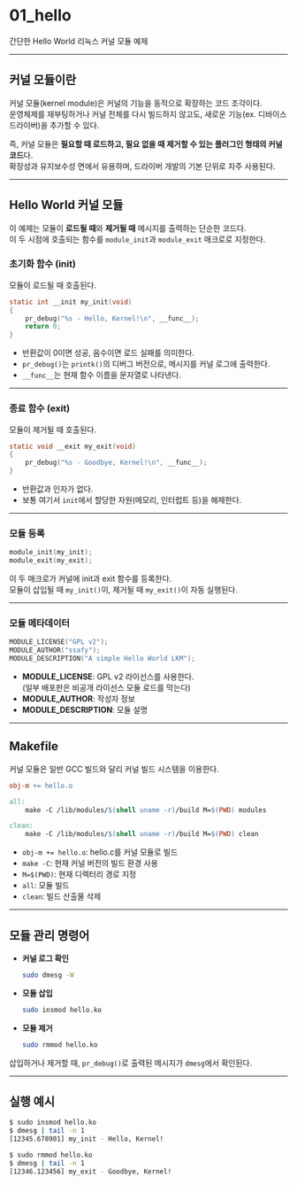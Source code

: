# 01_hello

간단한 Hello World 리눅스 커널 모듈 예제

---

## 커널 모듈이란

커널 모듈(kernel module)은 커널의 기능을 동적으로 확장하는 코드 조각이다.  
운영체제를 재부팅하거나 커널 전체를 다시 빌드하지 않고도, 새로운 기능(ex. 디바이스 드라이버)을 추가할 수 있다.  

즉, 커널 모듈은 **필요할 때 로드하고, 필요 없을 때 제거할 수 있는 플러그인 형태의 커널 코드**다.  
확장성과 유지보수성 면에서 유용하며, 드라이버 개발의 기본 단위로 자주 사용된다.

---

## Hello World 커널 모듈

이 예제는 모듈이 **로드될 때**와 **제거될 때** 메시지를 출력하는 단순한 코드다.  
이 두 시점에 호출되는 함수를 `module_init`과 `module_exit` 매크로로 지정한다.

### 초기화 함수 (init)

모듈이 로드될 때 호출된다.

~~~c
static int __init my_init(void)
{
    pr_debug("%s - Hello, Kernel!\n", __func__);
    return 0;
}
~~~

- 반환값이 0이면 성공, 음수이면 로드 실패를 의미한다.  
- `pr_debug()`는 `printk()`의 디버그 버전으로, 메시지를 커널 로그에 출력한다.  
- `__func__`는 현재 함수 이름을 문자열로 나타낸다.

---

### 종료 함수 (exit)

모듈이 제거될 때 호출된다.

~~~c
static void __exit my_exit(void)
{
    pr_debug("%s - Goodbye, Kernel!\n", __func__);
}
~~~

- 반환값과 인자가 없다.  
- 보통 여기서 `init`에서 할당한 자원(메모리, 인터럽트 등)을 해제한다.

---

### 모듈 등록

~~~c
module_init(my_init);
module_exit(my_exit);
~~~

이 두 매크로가 커널에 init과 exit 함수를 등록한다.  
모듈이 삽입될 때 `my_init()`이, 제거될 때 `my_exit()`이 자동 실행된다.

---

### 모듈 메타데이터

~~~c
MODULE_LICENSE("GPL v2");
MODULE_AUTHOR("ssafy");
MODULE_DESCRIPTION("A simple Hello World LKM");
~~~

- **MODULE_LICENSE**: GPL v2 라이선스를 사용한다.  
  (일부 배포판은 비공개 라이선스 모듈 로드를 막는다)  
- **MODULE_AUTHOR**: 작성자 정보  
- **MODULE_DESCRIPTION**: 모듈 설명

---

## Makefile

커널 모듈은 일반 GCC 빌드와 달리 커널 빌드 시스템을 이용한다.

~~~makefile
obj-m += hello.o

all:
	make -C /lib/modules/$(shell uname -r)/build M=$(PWD) modules

clean:
	make -C /lib/modules/$(shell uname -r)/build M=$(PWD) clean
~~~

- `obj-m += hello.o`: hello.c를 커널 모듈로 빌드  
- `make -C`: 현재 커널 버전의 빌드 환경 사용  
- `M=$(PWD)`: 현재 디렉터리 경로 지정  
- `all`: 모듈 빌드  
- `clean`: 빌드 산출물 삭제

---

## 모듈 관리 명령어

- **커널 로그 확인**
  ```bash
  sudo dmesg -W
  ```

- **모듈 삽입**
  ```bash
  sudo insmod hello.ko
  ```

- **모듈 제거**
  ```bash
  sudo rmmod hello.ko
  ```

삽입하거나 제거할 때, `pr_debug()`로 출력된 메시지가 `dmesg`에서 확인된다.

---

## 실행 예시

```bash
$ sudo insmod hello.ko
$ dmesg | tail -n 1
[12345.678901] my_init - Hello, Kernel!

$ sudo rmmod hello.ko
$ dmesg | tail -n 1
[12346.123456] my_exit - Goodbye, Kernel!
```
